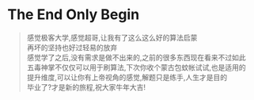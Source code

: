 # The End Only Begin

> 感觉极客大学,感觉超哥,让我有了这么这么好的算法启蒙  
> 再坏的坚持也好过轻易的放弃  
> 感觉学了之后,没有需求是做不出来的,之前的很多东西现在看来不过如此  
> 五毒神掌不仅仅可以用于刷算法,下次你收个蒙古包蚊帐试试,也是适用的  
> 提升维度,可以让你有上帝视角的感觉,解题只是练手,人生才是目的  
> 毕业了?才是新的旅程,祝大家牛年大吉!  
